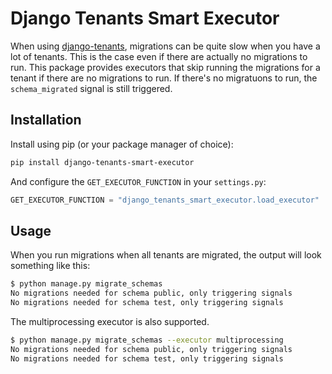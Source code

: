# Django Tenants Smart Executor

When using [django-tenants](https://github.com/django-tenants/django-tenants), migrations can be quite slow when you have a lot of tenants.
This is the case even if there are actually no migrations to run.
This package provides executors that skip running the migrations for a tenant if there are no migrations to run.
If there's no migratuons to run, the `schema_migrated` signal is still triggered.

## Installation

Install using pip (or your package manager of choice):
```bash
pip install django-tenants-smart-executor
```

And configure the `GET_EXECUTOR_FUNCTION` in your `settings.py`:
```python
GET_EXECUTOR_FUNCTION = "django_tenants_smart_executor.load_executor"
```

## Usage

When you run migrations when all tenants are migrated, the output will look something like this:

```bash
$ python manage.py migrate_schemas
No migrations needed for schema public, only triggering signals
No migrations needed for schema test, only triggering signals
```

The multiprocessing executor is also supported.

```bash
$ python manage.py migrate_schemas --executor multiprocessing
No migrations needed for schema public, only triggering signals
No migrations needed for schema test, only triggering signals
```
